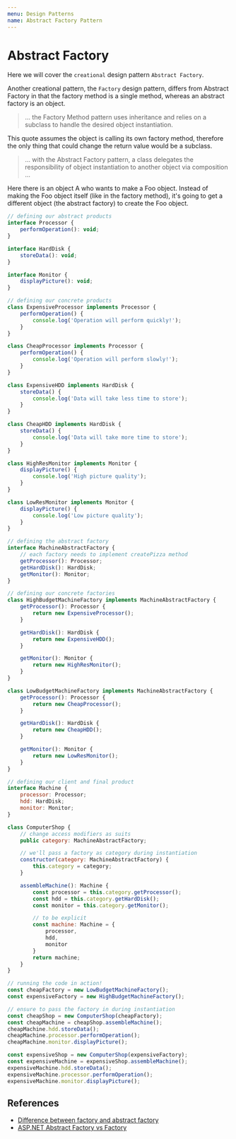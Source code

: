 ```yaml
---
menu: Design Patterns
name: Abstract Factory Pattern
---
```


# Abstract Factory

Here we will cover the `creational` design pattern `Abstract Factory`.

Another creational pattern, the `Factory` design pattern, differs from Abstract Factory in that the factory method is a single method, whereas an abstract factory is an object.

> ... the Factory Method pattern uses inheritance and relies on a subclass to handle the desired object instantiation.

This quote assumes the object is calling its own factory method, therefore the only thing that could change the return value would be a subclass.

> ... with the Abstract Factory pattern, a class delegates the responsibility of object instantiation to another object via composition ...

Here there is an object A who wants to make a Foo object. Instead of making the Foo object itself (like in the factory method), it's going to get a different object (the abstract factory) to create the Foo object.

```javascript
// defining our abstract products
interface Processor {
    performOperation(): void;
}

interface HardDisk {
    storeData(): void;
}

interface Monitor {
    displayPicture(): void;
}

// defining our concrete products
class ExpensiveProcessor implements Processor {
    performOperation() {
        console.log('Operation will perform quickly!');
    }
}

class CheapProcessor implements Processor {
    performOperation() {
        console.log('Operation will perform slowly!');
    }
}

class ExpensiveHDD implements HardDisk {
    storeData() {
        console.log('Data will take less time to store');
    }
}

class CheapHDD implements HardDisk {
    storeData() {
        console.log('Data will take more time to store');
    }
}

class HighResMonitor implements Monitor {
    displayPicture() {
        console.log('High picture quality');
    }
}

class LowResMonitor implements Monitor {
    displayPicture() {
        console.log('Low picture quality');
    }
}

// defining the abstract factory
interface MachineAbstractFactory {
    // each factory needs to implement createPizza method
    getProcessor(): Processor;
    getHardDisk(): HardDisk;
    getMonitor(): Monitor;
}

// defining our concrete factories
class HighBudgetMachineFactory implements MachineAbstractFactory {
    getProcessor(): Processor {
        return new ExpensiveProcessor();
    }

    getHardDisk(): HardDisk {
        return new ExpensiveHDD();
    }

    getMonitor(): Monitor {
        return new HighResMonitor();
    }
}

class LowBudgetMachineFactory implements MachineAbstractFactory {
    getProcessor(): Processor {
        return new CheapProcessor();
    }

    getHardDisk(): HardDisk {
        return new CheapHDD();
    }

    getMonitor(): Monitor {
        return new LowResMonitor();
    }
}

// defining our client and final product
interface Machine {
    processor: Processor;
    hdd: HardDisk;
    monitor: Monitor;
}

class ComputerShop {
    // change access modifiers as suits
    public category: MachineAbstractFactory;

    // we'll pass a factory as category during instantiation
    constructor(category: MachineAbstractFactory) {
        this.category = category;
    }

    assembleMachine(): Machine {
        const processor = this.category.getProcessor();
        const hdd = this.category.getHardDisk();
        const monitor = this.category.getMonitor();

        // to be explicit
        const machine: Machine = {
            processor,
            hdd,
            monitor
        }
        return machine;
    }
}

// running the code in action!
const cheapFactory = new LowBudgetMachineFactory();
const expensiveFactory = new HighBudgetMachineFactory();

// ensure to pass the factory in during instantiation
const cheapShop = new ComputerShop(cheapFactory);
const cheapMachine = cheapShop.assembleMachine();
cheapMachine.hdd.storeData();
cheapMachine.processor.performOperation();
cheapMachine.monitor.displayPicture();

const expensiveShop = new ComputerShop(expensiveFactory);
const expensiveMachine = expensiveShop.assembleMachine();
expensiveMachine.hdd.storeData();
expensiveMachine.processor.performOperation();
expensiveMachine.monitor.displayPicture();
```

## References

- [Difference between factory and abstract factory](https://stackoverflow.com/questions/5739611/what-are-the-differences-between-abstract-factory-and-factory-design-patterns)
- [ASP.NET Abstract Factory vs Factory](https://www.codeproject.com/Articles/716413/Factory-Method-Pattern-vs-Abstract-Factory-Pattern)
